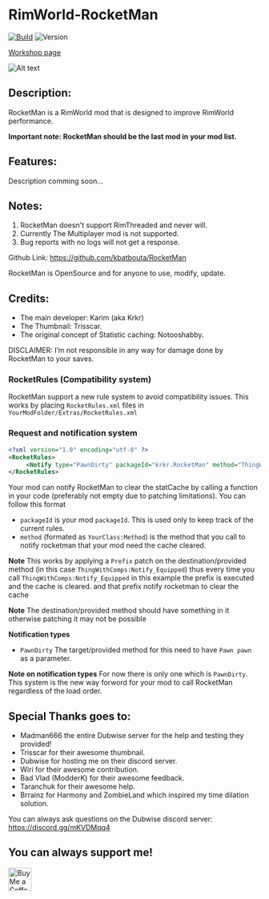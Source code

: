 # RimWorld-RocketMan

[![Build](https://github.com/kbatbouta/RimWorld-RocketMan/actions/workflows/main.yml/badge.svg)](https://github.com/kbatbouta/RimWorld-RocketMan/actions/workflows/main.yml) ![Version](https://img.shields.io/badge/Rimworld-1.2-brightgreen.svg)

<a href="https://steamcommunity.com/sharedfiles/filedetails/?id=2479389928&searchtext=">Workshop page</a>

![Alt text](https://github.com/kbatbouta/RimWorld-RocketMan/blob/master/Textures/RocketMan/UI/rocketman_main.png?raw=true)


## Description:

RocketMan is a RimWorld mod that is designed to improve RimWorld performance.

<b>Important note: RocketMan should be the last mod in your mod list.</b>

## Features:

Description comming soon...

## Notes: 

1. RocketMan doesn't support RimThreaded and never will.
2. Currently The Multiplayer mod is not supported.
3. Bug reports with no logs will not get a response.

Github Link: https://github.com/kbatbouta/RocketMan

RocketMan is OpenSource and for anyone to use, modify, update.

## Credits: 

* The main developer: Karim (aka Krkr)
* The Thumbnail: Trisscar.
* The original concept of Statistic caching: Notooshabby.

DISCLAIMER: I’m not responsible in any way for damage done by RocketMan to your saves. 

### RocketRules (Compatibility system)

RocketMan support a new rule system to avoid compatibility issues.
This works by placing `RocketRules.xml` files in `YourModFolder/Extras/RocketRules.xml`

### Request and notification system
```xml
<?xml version="1.0" encoding="utf-8" ?>
<RocketRules>
     <Notify type="PawnDirty" packageId="krkr.RocketMan" method="ThingWithComps:Notify_Equipped"/>
</RocketRules>
```
Your mod can notify RocketMan to clear the statCache by calling a function in your code (preferably not empty due to patching limitations). You can follow this format
* `packageId` is your mod `packageId`. This is used only to keep track of the current rules.
* `method` (formated as `YourClass:Method`) is the method that you call to notify rocketman that your mod need the cache cleared.

**Note** This works by applying a `Prefix` patch on the destination/provided method (in this case `ThingWithComps:Notify_Equipped`) thus every time you call `ThingWithComps:Notify_Equipped` in this example the prefix is executed and the cache is cleared.
and that prefix notify rocketman to clear the cache

**Note** The destination/provided method should have something in it otherwise patching it may not be possible

**Notification types**
* `PawnDirty` The target/provided method for this need to have `Pawn pawn` as a parameter. 

**Note on notification types** For now there is only one which is `PawnDirty`. This system is the new way forword for your mod to call RocketMan regardless of the load order.

## Special Thanks goes to:

* Madman666 the entire Dubwise server for the help and testing they provided!
* Trisscar for their awesome thumbnail.
* Dubwise for hosting me on their discord server.
* Wiri for their awesome contribution.
* Bad Vlad (ModderK) for their awesome feedback.
* Taranchuk for their awesome help.
* Brrainz for Harmony and ZombieLand which inspired my time dilation solution.

You can always ask questions on the Dubwise discord server: https://discord.gg/mKVDMqq4

## You can always support me!
<a href='https://ko-fi.com/karimbat' target='_blank'><img height='35' style='border:0px;height:46px;' src='https://az743702.vo.msecnd.net/cdn/kofi3.png?v=0' border='0' alt='Buy Me a Coffee at ko-fi.com' />
 
